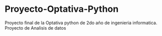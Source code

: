 # Proyecto-Optativa-Python
Proyecto final de la Optativa python de 2do año de ingenieria informatica. Proyecto de Analisis de datos
